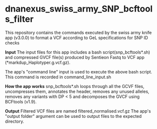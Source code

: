# dnanexus_swiss_army_SNP_bcftools_filter
This repository contains the commands executed by the swiss army knife app (v3.0.0) to format a VCF according to GeL specifications for SNP ID checks

**Input** 
The input files for this app includes a bash script(snp_bcftools*.sh) and compressed GVCF file(s) produced by Sentieon Fastq to VCF app (*markdup_Haplotyper.g.vcf.gz).

The app's "command line" input is used to execute the above bash script. This command is recorded in command_line_input.sh

**How the app works**
snp_bcftools*.sh loops through all the GCVF files, uncompresses them, annotates the header, removes any unused alleles, removes any variants with DP < 5 and decomposes the GVCF using BCFtools (v1.9).

**Output**
Filtered VCF files are named filtered_normalised.vcf.gz The app's "output folder" argument can be used to output files to the expected directory.
